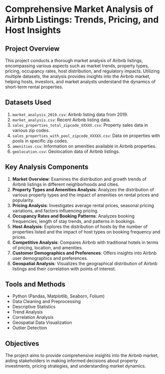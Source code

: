 # Comprehensive Market Analysis of Airbnb Listings: Trends, Pricing, and Host Insights

## Project Overview
This project conducts a thorough market analysis of Airbnb listings, encompassing various aspects such as market trends, property types, pricing, occupancy rates, host distribution, and regulatory impacts. Utilizing multiple datasets, the analysis provides insights into the Airbnb market, helping hosts, investors, and market analysts understand the dynamics of short-term rental properties.

## Datasets Used
1. `market_analysis_2019.csv`: Airbnb listing data from 2019.
2. `market_analysis.csv`: Recent Airbnb listing data.
3. `sales_properties_total_zipcode_XXXXX.csv`: Property sales data in various zip codes.
4. `sales_properties_with_pool_zipcode_XXXXX.csv`: Data on properties with pools in specific zip codes.
5. `amenities.csv`: Information on amenities available in Airbnb properties.
6. `geolocation.csv`: Geolocation data of Airbnb listings.

## Key Analysis Components
1. **Market Overview**: Examines the distribution and growth trends of Airbnb listings in different neighborhoods and cities.
2. **Property Types and Amenities Analysis**: Analyzes the distribution of various property types and the impact of amenities on rental prices and popularity.
3. **Pricing Analysis**: Investigates average rental prices, seasonal pricing variations, and factors influencing pricing.
4. **Occupancy Rates and Booking Patterns**: Analyzes booking frequencies, length of stay trends, and patterns in bookings.
5. **Host Analysis**: Explores the distribution of hosts by the number of properties listed and the impact of host types on booking frequency and prices.
6. **Competitive Analysis**: Compares Airbnb with traditional hotels in terms of pricing, location, and amenities.
7. **Customer Demographics and Preferences**: Offers insights into Airbnb user demographics and preferences.
8. **Geospatial Analysis**: Visualizes the geographical distribution of Airbnb listings and their correlation with points of interest.

## Tools and Methods
- Python (Pandas, Matplotlib, Seaborn, Folium)
- Data Cleaning and Preprocessing
- Descriptive Statistics
- Trend Analysis
- Correlation Analysis
- Geospatial Data Visualization
- Outlier Detection

## Objectives
The project aims to provide comprehensive insights into the Airbnb market, aiding stakeholders in making informed decisions about property investments, pricing strategies, and understanding market dynamics.

